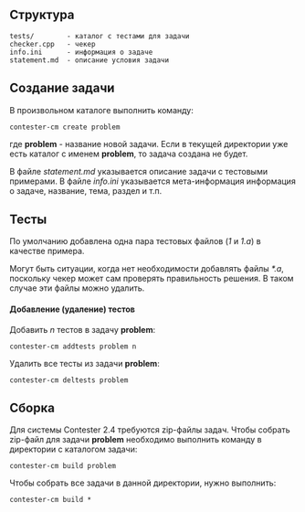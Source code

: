 ## Структура
```
tests/        - каталог с тестами для задачи
checker.cpp   - чекер
info.ini      - информация о задаче
statement.md  - описание условия задачи
```

## Создание задачи
В произвольном каталоге выполнить команду:
```
contester-cm create problem
```
где __problem__ - название новой задачи. Если в текущей директории уже есть каталог с именем __problem__, то задача создана не будет.

В файле _statement.md_ указывается описание задачи с тестовыми примерами. В файле _info.ini_ указывается мета-информация информация о задаче, название, тема, раздел и т.п.

## Тесты
По умолчанию добавлена одна пара тестовых файлов (_1_ и _1.a_) в качестве примера.

Могут быть ситуации, когда нет необходимости добавлять файлы _*.a_, поскольку чекер может сам проверять правильность решения. В таком случае эти файлы можно удалить.

#### Добавление (удаление) тестов
Добавить _n_ тестов в задачу __problem__:
```
contester-cm addtests problem n
```

Удалить все тесты из задачи __problem__:
```
contester-cm deltests problem
```

## Сборка
Для системы Contester 2.4 требуются zip-файлы задач. Чтобы собрать zip-файл для задачи __problem__ необходимо выполнить команду в директории с каталогом задачи:
```
contester-cm build problem
```

Чтобы собрать все задачи в данной директории, нужно выполнить:
```
contester-cm build *
```
